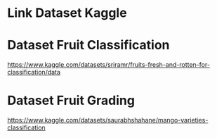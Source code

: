 # Link Dataset Kaggle

# Dataset Fruit Classification
https://www.kaggle.com/datasets/sriramr/fruits-fresh-and-rotten-for-classification/data

# Dataset Fruit Grading
https://www.kaggle.com/datasets/saurabhshahane/mango-varieties-classification
